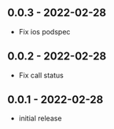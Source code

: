 ## 0.0.3 - 2022-02-28
* Fix ios podspec

## 0.0.2 - 2022-02-28
* Fix call status

## 0.0.1 - 2022-02-28
* initial release
